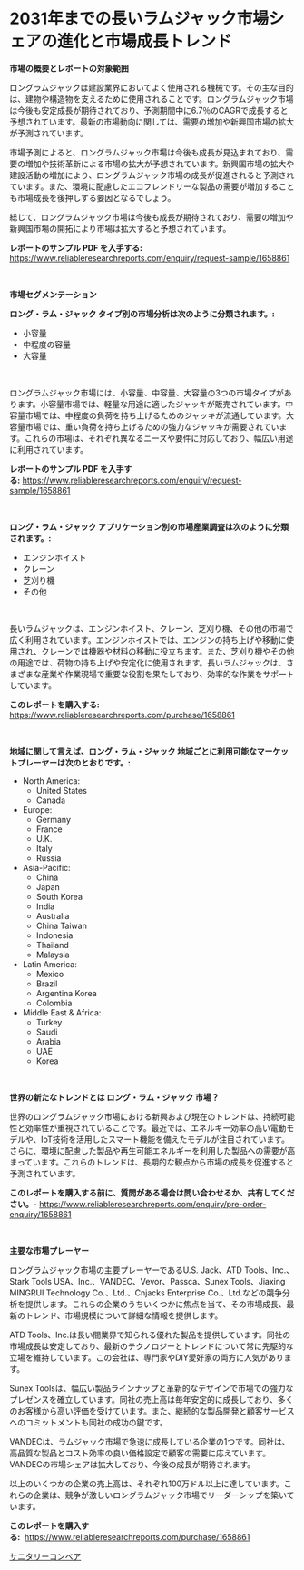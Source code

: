 <p><h1>2031年までの長いラムジャック市場シェアの進化と市場成長トレンド</h1></p><p><strong>市場の概要とレポートの対象範囲</strong></p>
<p><p>ロングラムジャックは建設業界においてよく使用される機械です。その主な目的は、建物や構造物を支えるために使用されることです。ロングラムジャック市場は今後も安定成長が期待されており、予測期間中に6.7％のCAGRで成長すると予想されています。最新の市場動向に関しては、需要の増加や新興国市場の拡大が予測されています。</p><p>市場予測によると、ロングラムジャック市場は今後も成長が見込まれており、需要の増加や技術革新による市場の拡大が予想されています。新興国市場の拡大や建設活動の増加により、ロングラムジャック市場の成長が促進されると予測されています。また、環境に配慮したエコフレンドリーな製品の需要が増加することも市場成長を後押しする要因となるでしょう。</p><p>総じて、ロングラムジャック市場は今後も成長が期待されており、需要の増加や新興国市場の開拓により市場は拡大すると予想されています。</p></p>
<p><strong>レポートのサンプル PDF を入手する:</strong> <a href="https://www.reliableresearchreports.com/enquiry/request-sample/1658861">https://www.reliableresearchreports.com/enquiry/request-sample/1658861</a></p>
<p>&nbsp;</p>
<p><strong>市場セグメンテーション</strong></p>
<p><strong>ロング・ラム・ジャック タイプ別の市場分析は次のように分類されます。:</strong></p>
<p><ul><li>小容量</li><li>中程度の容量</li><li>大容量</li></ul></p>
<p>&nbsp;</p>
<p><p>ロングラムジャック市場には、小容量、中容量、大容量の3つの市場タイプがあります。小容量市場では、軽量な用途に適したジャッキが販売されています。中容量市場では、中程度の負荷を持ち上げるためのジャッキが流通しています。大容量市場では、重い負荷を持ち上げるための強力なジャッキが需要されています。これらの市場は、それぞれ異なるニーズや要件に対応しており、幅広い用途に利用されています。</p></p>
<p><strong>レポートのサンプル PDF を入手する:</strong>&nbsp;<a href="https://www.reliableresearchreports.com/enquiry/request-sample/1658861">https://www.reliableresearchreports.com/enquiry/request-sample/1658861</a></p>
<p>&nbsp;</p>
<p><strong> ロング・ラム・ジャック アプリケーション別の市場産業調査は次のように分類されます。:</strong></p>
<p><ul><li>エンジンホイスト</li><li>クレーン</li><li>芝刈り機</li><li>その他</li></ul></p>
<p>&nbsp;</p>
<p><p>長いラムジャックは、エンジンホイスト、クレーン、芝刈り機、その他の市場で広く利用されています。エンジンホイストでは、エンジンの持ち上げや移動に使用され、クレーンでは機器や材料の移動に役立ちます。また、芝刈り機やその他の用途では、荷物の持ち上げや安定化に使用されます。長いラムジャックは、さまざまな産業や作業現場で重要な役割を果たしており、効率的な作業をサポートしています。</p></p>
<p><strong>このレポートを購入する:</strong>&nbsp; <a href="https://www.reliableresearchreports.com/purchase/1658861">https://www.reliableresearchreports.com/purchase/1658861</a></p>
<p>&nbsp;</p>
<p><strong>地域に関して言えば、ロング・ラム・ジャック 地域ごとに利用可能なマーケットプレーヤーは次のとおりです。:</strong></p>
<p><ul>
    <li>
        North America:
        <ul>
            <li>United States</li>
            <li>Canada</li>
        </ul>
    </li>
    <li>
        Europe:
        <ul>
            <li>Germany</li>
            <li>France</li>
            <li>U.K.</li>
            <li>Italy</li>
            <li>Russia</li>
        </ul>
    </li>
    <li>
        Asia-Pacific:
        <ul>
            <li>China</li>
            <li>Japan</li>
            <li>South Korea</li>
            <li>India</li>
            <li>Australia</li>
            <li>China Taiwan</li>
            <li>Indonesia</li>
            <li>Thailand</li>
            <li>Malaysia</li>
        </ul>
    </li>
    <li>
        Latin America:
        <ul>
            <li>Mexico</li>
            <li>Brazil</li>
            <li>Argentina Korea</li>
            <li>Colombia</li>
        </ul>
    </li>
    <li>
        Middle East & Africa:
        <ul>
            <li>Turkey</li>
            <li>Saudi</li>
            <li>Arabia</li>
            <li>UAE</li>
            <li>Korea</li>
        </ul>
    </li>
    </ul></p>
<p>&nbsp;</p>
<p><strong>世界の新たなトレンドとは ロング・ラム・ジャック 市場？</strong></p>
<p><p>世界のロングラムジャック市場における新興および現在のトレンドは、持続可能性と効率性が重視されていることです。最近では、エネルギー効率の高い電動モデルや、IoT技術を活用したスマート機能を備えたモデルが注目されています。さらに、環境に配慮した製品や再生可能エネルギーを利用した製品への需要が高まっています。これらのトレンドは、長期的な観点から市場の成長を促進すると予測されています。</p></p>
<p><strong>このレポートを購入する前に、質問がある場合は問い合わせるか、共有してください。</strong>- <a href="https://www.reliableresearchreports.com/enquiry/pre-order-enquiry/1658861">https://www.reliableresearchreports.com/enquiry/pre-order-enquiry/1658861</a></p>
<p>&nbsp;</p>
<p><strong>主要な市場プレーヤー</strong></p>
<p><p>ロングラムジャック市場の主要プレーヤーであるU.S. Jack、ATD Tools、Inc.、Stark Tools USA、Inc.、VANDEC、Vevor、Passca、Sunex Tools、Jiaxing MINGRUI Technology Co.、Ltd.、Cnjacks Enterprise Co.、Ltd.などの競争分析を提供します。これらの企業のうちいくつかに焦点を当て、その市場成長、最新のトレンド、市場規模について詳細な情報を提供します。</p><p>ATD Tools、Inc.は長い間業界で知られる優れた製品を提供しています。同社の市場成長は安定しており、最新のテクノロジーとトレンドについて常に先駆的な立場を維持しています。この会社は、専門家やDIY愛好家の両方に人気があります。</p><p>Sunex Toolsは、幅広い製品ラインナップと革新的なデザインで市場での強力なプレゼンスを確立しています。同社の売上高は毎年安定的に成長しており、多くのお客様から高い評価を受けています。また、継続的な製品開発と顧客サービスへのコミットメントも同社の成功の鍵です。</p><p>VANDECは、ラムジャック市場で急速に成長している企業の1つです。同社は、高品質な製品とコスト効率の良い価格設定で顧客の需要に応えています。VANDECの市場シェアは拡大しており、今後の成長が期待されます。</p><p>以上のいくつかの企業の売上高は、それぞれ100万ドル以上に達しています。これらの企業は、競争が激しいロングラムジャック市場でリーダーシップを築いています。</p></p>
<p><strong>このレポートを購入する:</strong>&nbsp;&nbsp;<a href="https://www.reliableresearchreports.com/purchase/1658861">https://www.reliableresearchreports.com/purchase/1658861</a></p>
<p><p><a href="https://github.com/EstaSprer20231/Market-Research-Report-List-1/blob/main/210508012441.md">サニタリーコンベア</a></p></p>